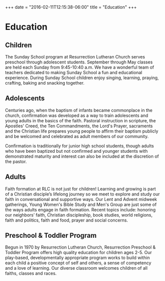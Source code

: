 +++
date = "2016-02-11T12:15:38-06:00"
title = "Education"
+++

# Education

## Children
The Sunday School program at Resurrection Lutheran Church serves preschool through adolescent students. September through May classes are held each Sunday from 9:45-10:40 a.m. We have a wonderful team of teachers dedicated to making Sunday School a fun and educational experience. During Sunday School children enjoy singing, learning, praying, crafting, baking and snacking together.

## Adolescents
Centuries ago, when the baptism of infants became commonplace in the church, confirmation was developed as a way to train adolescents and young adults in the basics of the faith. Pastoral instruction in scripture, the Apostles' Creed, the Ten Commandments, the Lord's Prayer, sacraments and the Christian life prepares young people to affirm their baptism publicly and be welcomed and celebrated as adult members of our community.  

Confirmation is traditionally for junior high school students, though adults who have been baptized but not confirmed and younger students with demonstrated maturity and interest can also be included at the discretion of the pastor.

## Adults
Faith formation at RLC is not just for children! Learning and growing is part of a Christian disciple’s lifelong journey so we meet to explore and study our faith in conversational and supportive ways. Our Lent and Advent midweek gatherings, Young Women's Bible Study and Men's Group are just some of the ways adults engage in faith formation. Recent topics include: honoring our neighbors’ faith, Christian discipleship, book studies, world religions, faith and politics, faith and food, prayer and social concerns.  

## Preschool & Toddler Program
Begun in 1970 by Resurrection Lutheran Church, Resurrection Preschool & Toddler Program offers high quality education for children ages 2-5. Our play-based, developmentally appropriate program works to build within each child a positive concept of self and others, a sense of competency and a love of learning. Our diverse classroom welcomes children of all faiths, classes and races.
